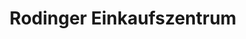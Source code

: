 ---
title: "Rodinger Einkaufszentrum"
url: /roding/rodinger-einkaufszentrum/
shop: Einkaufszentrum
---